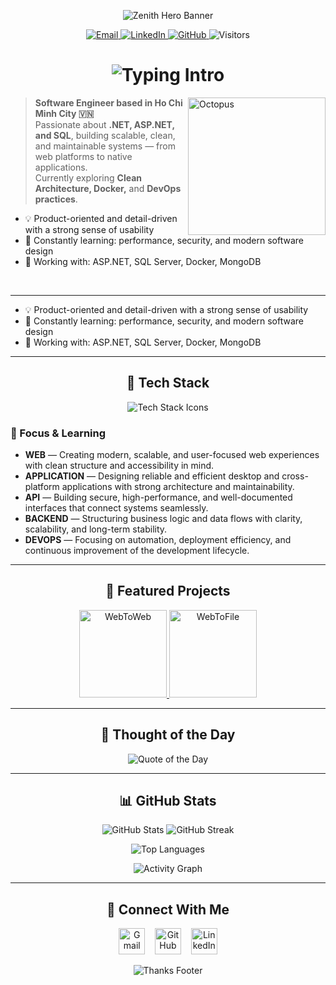 <!-- ╔════════════════════════════════════════════════╗
     ║           ZENITH HAWKING — PREMIUM             ║
     ║        Software Engineer GitHub Profile        ║
     ╚════════════════════════════════════════════════╝ -->

<!-- Wave Header -->
<p align="center">
  <img alt="Zenith Hero Banner"
       src="https://capsule-render.vercel.app/api?type=waving&height=220&color=0:6a11cb,100:2575fc&text=Zenith%20Hawking&fontColor=ffffff&fontSize=56&fontAlignY=35&desc=Software%20Engineer&descAlignY=58&descAlign=50&animation=fadeIn" />
 
</p>


<!-- Contact Badges -->
<p align="center">
  <a href="mailto:haitt200456@gmail.com">
    <img alt="Email" src="https://img.shields.io/badge/Email-haitt200456%40gmail.com-EA4335?logo=gmail&logoColor=white">
  </a>
  <a href="https://www.linkedin.com/in/zenith-hawking-hai/">
    <img alt="LinkedIn" src="https://img.shields.io/badge/LinkedIn-Zenith%20Hawking-0A66C2?logo=linkedin&logoColor=white">
  </a>
  <a href="https://github.com/ZenithHawking">
    <img alt="GitHub" src="https://img.shields.io/badge/GitHub-ZenithHawking-181717?logo=github&logoColor=white">
  </a>
  <img alt="Visitors" src="https://komarev.com/ghpvc/?username=ZenithHawking&style=flat&label=Visitors&color=6a11cb" />
</p>

<!-- Typing Intro -->
<h1 align="center">
  <picture>
    <!-- Dark mode -->
    <source media="(prefers-color-scheme: dark)"
            srcset="https://readme-typing-svg.demolab.com?font=Fira+Code&weight=600&size=24&pause=1000&color=7DB3FF&center=true&vCenter=true&width=720&lines=Hi%2C%20I%27m%20Zenith!;Software%20Engineer%20%7C%20.NET%20%2F%20SQL;Clean%20Architecture%20%26%20Microservices;Always%20Learning%20%F0%9F%93%9A">
    <!-- Light mode (same content as dark) -->
    <img alt="Typing Intro"
         src="https://readme-typing-svg.demolab.com?font=Fira+Code&weight=600&size=24&pause=1000&color=2575FC&center=true&vCenter=true&width=720&lines=Hi%2C%20I%27m%20Zenith!;Software%20Engineer%20%7C%20.NET%20%2F%20SQL;Clean%20Architecture%20%26%20Microservices;Always%20Learning%20%F0%9F%93%9A">
  </picture>
</h1>


<!-- About Me -->
<img align="right" src="asset/images/octopus.png" alt="Octopus" width="220" />

<blockquote>
  <strong>Software Engineer based in Ho Chi Minh City 🇻🇳</strong><br/>
  Passionate about <strong>.NET, ASP.NET, and SQL</strong>, building scalable, clean, and maintainable systems — from web platforms to native applications.<br/>
  Currently exploring <strong>Clean Architecture, Docker,</strong> and <strong>DevOps practices</strong>.
</blockquote>

- 💡 Product-oriented and detail-driven with a strong sense of usability  
- 🌱 Constantly learning: performance, security, and modern software design  
- 🧠 Working with: ASP.NET, SQL Server, Docker, MongoDB  

<br clear="right" />

---


- 💡 Product-oriented and detail-driven with a strong sense of usability  
- 🌱 Constantly learning: performance, security, and modern software design  
- 🧠 Working with: ASP.NET, SQL Server, Docker, MongoDB  

---

<!-- Tech Stack -->
<h2 align="center">🧰 Tech Stack</h2>
<p align="center">
<img src="https://skillicons.dev/icons?i=dotnet,cs,linux,docker,azure,redis,mongodb,git,github,postman,html,css,js,vue,bootstrap" alt="Tech Stack Icons" />
</p>

<!-- Focus / Learning -->
<h3>🎯 Focus & Learning</h3>
<ul>
  <li><strong>WEB</strong> — Creating modern, scalable, and user-focused web experiences with clean structure and accessibility in mind.</li>
  <li><strong>APPLICATION</strong> — Designing reliable and efficient desktop and cross-platform applications with strong architecture and maintainability.</li>
  <li><strong>API</strong> — Building secure, high-performance, and well-documented interfaces that connect systems seamlessly.</li>
  <li><strong>BACKEND</strong> — Structuring business logic and data flows with clarity, scalability, and long-term stability.</li>
  <li><strong>DEVOPS</strong> — Focusing on automation, deployment efficiency, and continuous improvement of the development lifecycle.</li>
</ul>


---

<!-- Featured Projects -->
<h2 align="center">🚀 Featured Projects</h2>
<p align="center">
  <a href="https://github.com/ZenithHawking/EDC.ConsolePortal.WebToWeb">
    <img height="140" alt="WebToWeb"
         src="https://github-readme-stats.vercel.app/api/pin/?username=ZenithHawking&repo=EDC.ConsolePortal.WebToWeb&show_owner=true&theme=radical&border_color=6a11cb" />
  </a>
  <a href="https://github.com/ZenithHawking/WebToFile-Processor">
    <img height="140" alt="WebToFile"
         src="https://github-readme-stats.vercel.app/api/pin/?username=ZenithHawking&repo=WebToFile-Processor&show_owner=true&theme=radical&border_color=6a11cb" />
  </a>
</p>

---

<!-- Quote -->
<h2 align="center">🌟 Thought of the Day</h2>
<p align="center">
  <img alt="Quote of the Day"
       src="https://readme-daily-quotes.vercel.app/api?author=Bill%20Gates&quote=It%20is%20fine%20to%20celebrate%20success%2C%20but%20it%20is%20more%20important%20to%20heed%20the%20lessons%20of%20failure.&theme=dark&bg_color=220a28&author_color=ffeb95&accent_color=c56a90">
</p>

---

<!-- Stats -->
<h2 align="center">📊 GitHub Stats</h2>
<p align="center">
  <img alt="GitHub Stats"
       src="https://github-readme-stats.vercel.app/api?username=ZenithHawking&show_icons=true&rank_icon=github&theme=radical&border_color=6a11cb" />
  <img alt="GitHub Streak"
       src="https://streak-stats.demolab.com?user=ZenithHawking&theme=radical&border=6a11cb" />
</p>
<p align="center">
  <img alt="Top Languages"
       src="https://github-readme-stats.vercel.app/api/top-langs/?username=ZenithHawking&layout=compact&theme=radical&langs_count=8&border_color=6a11cb" />
</p>

<!-- Activity Graph -->
<p align="center">
  <img alt="Activity Graph"
       src="https://github-readme-activity-graph.vercel.app/graph?username=ZenithHawking&theme=github-compact&hide_border=true&area=true">
</p>

<!-- Trophies -->


---

<!-- Contact -->
<h2 align="center">🤝 Connect With Me</h2>
<p align="center">
  <a href="mailto:haitt200456@gmail.com"><img src="https://img.icons8.com/color/48/gmail--v1.png" width="42" alt="Gmail"/></a>
  &nbsp;&nbsp;
  <a href="https://github.com/ZenithHawking"><img src="https://github.githubassets.com/images/modules/logos_page/GitHub-Mark.png" width="42" alt="GitHub"/></a>
  &nbsp;&nbsp;
  <a href="https://www.linkedin.com/in/zenith-hawking-hai/"><img src="https://img.icons8.com/color/48/linkedin.png" width="42" alt="LinkedIn"/></a>
</p>

<!-- Footer -->
<p align="center">
  <img alt="Thanks Footer"
       src="https://capsule-render.vercel.app/api?type=waving&height=120&color=0:2575fc,100:6a11cb&section=footer&text=Thanks%20for%20visiting!&fontColor=ffffff&fontSize=20" />
</p>
